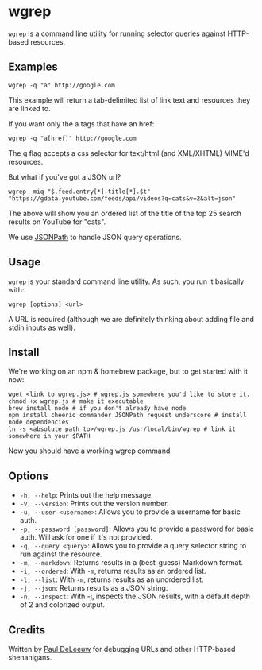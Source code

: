 # wgrep

`wgrep` is a command line utility for running selector queries against HTTP-based 
resources.

## Examples

    wgrep -q "a" http://google.com

This example will return a tab-delimited list of link text and resources they
are linked to.

If you want only the a tags that have an href:

    wgrep -q "a[href]" http://google.com

The q flag accepts a css selector for text/html (and XML/XHTML) MIME'd
resources.

But what if you've got a JSON url?

    wgrep -miq "$.feed.entry[*].title[*].$t" "https://gdata.youtube.com/feeds/api/videos?q=cats&v=2&alt=json"

The above will show you an ordered list of the title of the top 25 search
results on YouTube for "cats".

We use [JSONPath](http://goessner.net/articles/JsonPath/) to handle JSON query
operations.

## Usage

`wgrep` is your standard command line utility. As such, you run it basically
with:

    wgrep [options] <url>

A URL is required (although we are definitely thinking about adding file and 
stdin inputs as well).

## Install

We're working on an npm & homebrew package, but to get started with it now:

	wget <link to wgrep.js> # wgrep.js somewhere you'd like to store it.
	chmod +x wgrep.js # make it executable
    brew install node # if you don't already have node
    npm install cheerio commander JSONPath request underscore # install node dependencies
    ln -s <absolute path to>/wgrep.js /usr/local/bin/wgrep # link it somewhere in your $PATH

Now you should have a working wgrep command.

## Options

 - `-h, --help`: Prints out the help message.
 - `-V, --version`: Prints out the version number.
 - `-u, --user <username>`: Allows you to provide a username for basic auth.
 - `-p, --password [password]`: Allows you to provide a password for basic auth. Will ask for one if it's not provided.
 - `-q, --query <query>`: Allows you to provide a query selector string to run against the resource.
 - `-m, --markdown`: Returns results in a (best-guess) Markdown format.
 - `-i, --ordered`: With `-m`, returns results as an ordered list.
 - `-l, --list`: With `-m`, returns results as an unordered list.
 - `-j, --json`: Returns results as a JSON string.
 - `-n, --inspect`: With -j, inspects the JSON results, with a default depth of 2 and colorized output.

## Credits

Written by [Paul DeLeeuw](http://twitter.com/pauld) for debugging URLs and
other HTTP-based shenanigans. 